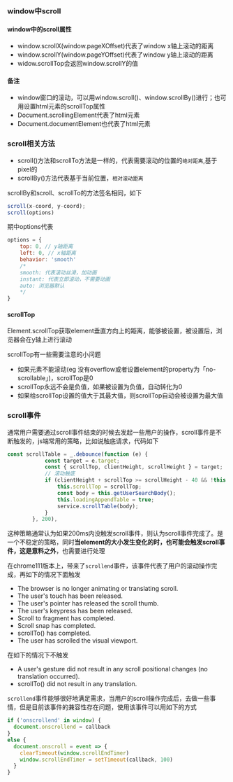 ### window中scroll

#### window中的scroll属性
- window.scrollX(window.pageXOffset)代表了window x轴上滚动的距离
- window.scrollY(window.pageYOffset)代表了window y轴上滚动的距离
- widow.scrollTop会返回window.scrollY的值

#### 备注
- window窗口的滚动，可以用window.scroll()、window.scrollBy()进行；也可用设置html元素的scrollTop属性
- Document.scrollingElement代表了html元素
- Document.documentElement也代表了html元素

### scroll相关方法
- scroll()方法和scrollTo方法是一样的，代表需要滚动的位置的`绝对距离`,基于pixel的
- scrollBy()方法代表基于当前位置，`相对滚动距离`


scrollBy和scroll、scrollTo的方法签名相同，如下
```js
scroll(x-coord, y-coord);
scroll(options)
```
期中options代表
```js
options = {
    top: 0, // y轴距离
    left: 0, // x轴距离
    behavior: 'smooth'
    /*
    smooth: 代表滚动丝滑，加动画
    instant: 代表立即滚动，不需要动画
    auto: 浏览器默认
    */
}
```


#### scrollTop
Element.scrollTop获取element垂直方向上的距离，能够被设置，被设置后，浏览器会在y轴上进行滚动


scrollTop有一些需要注意的小问题
- 如果元素不能滚动(eg 没有overflow或者设置element的property为「no-scrollable」)，scrollTop是0
- scrollTop永远不会是负值，如果被设置为负值，自动转化为0
- 如果给scrollTop设置的值大于其最大值，则scrollTop自动会被设置为最大值



### scroll事件
通常用户需要通过scroll事件结束的时候去发起一些用户的操作，scroll事件是不断触发的，js端常用的策略，比如说触底请求，代码如下
```js
const scrollTable = _.debounce(function (e) {
            const target = e.target;
            const { scrollTop, clientHeight, scrollHeight } = target;
            // 滚动触底
            if (clientHeight + scrollTop >= scrollHeight - 40 && !this.loadingAppendTable) {
                this.scrollTop = scrollTop;
                const body = this.getUserSearchBody();
                this.loadingAppendTable = true;
                service.scrollTable(body);
            }
        }, 200),
```
这种策略通常认为如果200ms内没触发scroll事件，则认为scroll事件完成了。是一个不稳定的策略，同时**当element的大小发生变化的时，也可能会触发scroll事件，这是意料之外**，也需要进行处理


在chrome111版本上，带来了`scrollend`事件，该事件代表了用户的滚动操作完成，再如下的情况下面触发
- The browser is no longer animating or translating scroll.
- The user's touch has been released.
- The user's pointer has released the scroll thumb.
- The user's keypress has been released.
- Scroll to fragment has completed.
- Scroll snap has completed.
- scrollTo() has completed.
- The user has scrolled the visual viewport.

在如下的情况下不触发
- A user's gesture did not result in any scroll positional changes (no translation occurred).
- scrollTo() did not result in any translation.

`scrollend`事件能够很好地满足需求，当用户的scroll操作完成后，去做一些事情，但是目前该事件的兼容性存在问题，使用该事件可以用如下的方式
```js
if ('onscrollend' in window) {
  document.onscrollend = callback
}
else {
  document.onscroll = event => {
    clearTimeout(window.scrollEndTimer)
    window.scrollEndTimer = setTimeout(callback, 100)
  }
}
```

